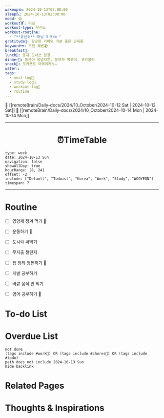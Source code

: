 ```yaml
---
wakeup🌞: 2024-10-13T07:00:00
sleep🌜: 2024-10-13T02:00:00
mood: 😄
workout🏋️: 러닝
workout-type: 유산소
workout-routine:
  - "**유산소** 러닝 3.5km "
gratitude🙏: 향긋한 커피와 기분 좋은 근육통
keyword🗝️: 주전 해변🏖️
breakfast🍳: 
lunch🍚: 봉자 도나쓰 왕창
dinner🥗: 동근이 양념치킨, 분모자 떡볶이, 코카콜라
snack🍬: 모카포트 아메리카노☕
water💧: 
tags:
  - meal-log📝
  - study-log📓
  - workout-log💪
  - routine
---
```


🔺 [[remoteBrain/Daily-docs/2024/10_October/2024-10-12 Sat | 2024-10-12 Sat]]
🔻 [[remoteBrain/Daily-docs/2024/10_October/2024-10-14 Mon | 2024-10-14 Mon]]
___
<h1> <center>⏰TimeTable </center> </h1>

```gEvent
type: week
date: 2024-10-13 Sun
navigation: false
showAllDay: true
hourRange: [8, 24]
offset: -2
include: ["Default", "Todoist", "Korea", "Work", "Study", "WOOYEON"]
timespan: 7
```

--- 


# Routine 

- [ ] 영양제 챙겨 먹기 🔼 
- [ ] 운동하기 🔼 
- [ ] 도시락 싸먹기 
- [ ] 무지출 챌린지 
- [ ] 집 정리·정돈하기 🔼
- [ ] 개발 공부하기
- [ ] 바깥 음식 안 먹기 
- [ ] 영어 공부하기 🔼 


# To-do List


# Overdue List
```tasks
not done
(tags include #work💼) OR (tags include #chores🧺) OR (tags include #todo)
path does not include 2024-10-13 Sun
hide backlink
```

# Related Pages



# Thoughts & Inspirations

